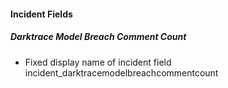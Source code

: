 #### Incident Fields

##### Darktrace Model Breach Comment Count
- Fixed display name of incident field incident_darktracemodelbreachcommentcount
